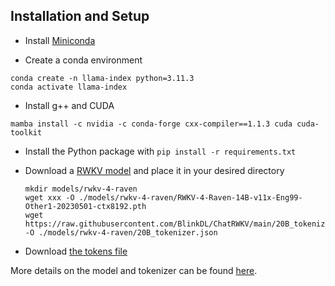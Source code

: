 ## Installation and Setup

- Install [Miniconda](https://docs.conda.io/en/latest/miniconda.html)

- Create a conda environment

```
conda create -n llama-index python=3.11.3
conda activate llama-index
```

- Install g++ and CUDA

```
mamba install -c nvidia -c conda-forge cxx-compiler==1.1.3 cuda cuda-toolkit
```

- Install the Python package with `pip install -r requirements.txt`

- Download a [RWKV model](https://huggingface.co/BlinkDL/rwkv-4-raven/tree/main) and place it in your desired directory

    ```
    mkdir models/rwkv-4-raven
    wget xxx -O ./models/rwkv-4-raven/RWKV-4-Raven-14B-v11x-Eng99-Other1-20230501-ctx8192.pth
    wget https://raw.githubusercontent.com/BlinkDL/ChatRWKV/main/20B_tokenizer.json -O ./models/rwkv-4-raven/20B_tokenizer.json
    ```

- Download [the tokens file](https://raw.githubusercontent.com/BlinkDL/ChatRWKV/main/20B_tokenizer.json)

More details on the model and tokenizer can be found [here](https://python.langchain.com/en/latest/integrations/rwkv.html).
